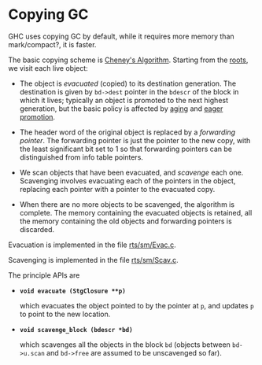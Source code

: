 # Copying GC


GHC uses copying GC by default, while it requires more memory than mark/compact?, it is faster.


The basic copying scheme is [Cheney's Algorithm](http://en.wikipedia.org/wiki/Cheney%27s_algorithm).  Starting from the [roots](commentary/rts/storage/gc/roots), we visit each live object:

- The object is *evacuated* (copied) to its destination generation.   The destination is given by `bd->dest` pointer in the `bdescr` of the
  block in which it lives; typically an object is promoted to the next highest generation, but the basic policy is affected by  [aging](commentary/rts/storage/gc/aging) and [eager promotion](commentary/rts/storage/gc/eager-promotion).

- The header word of the original object is replaced by a *forwarding pointer*.  The forwarding pointer is just the pointer to the new copy, with the least significant bit set to 1 so that forwarding pointers can be distinguished from info table pointers.

- We scan objects that have been evacuated, and *scavenge* each one.  Scavenging involves evacuating each of the pointers
  in the object, replacing each pointer with a pointer to the evacuated copy.

- When there are no more objects to be scavenged, the algorithm is complete.  The memory containing the evacuated objects is retained, all the memory containing the old objects and forwarding pointers is discarded.


Evacuation is implemented in the file [rts/sm/Evac.c](https://gitlab.haskell.org/ghc/ghc/tree/master/ghc/rts/sm/Evac.c).

Scavenging is implemented in the file [rts/sm/Scav.c](https://gitlab.haskell.org/ghc/ghc/tree/master/ghc/rts/sm/Scav.c).


The principle APIs are

- **`void evacuate (StgClosure **p)`**

  which evacuates the object pointed to by the pointer at `p`, and updates `p` to point to the new location.

- **`void scavenge_block (bdescr *bd)`**

  which scavenges all the objects in the block `bd` (objects between `bd->u.scan` and `bd->free` are assumed to
be unscavenged so far).
